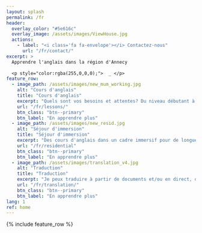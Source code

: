 ```yaml
---
layout: splash
permalink: /fr
header:
  overlay_color: "#5e616c"
  overlay_image: /assets/images/ViewHouse.jpg
  actions:
    - label: "<i class='fa fa-envelope'></i> Contactez-nous"
      url: "/fr/contact/"
excerpt: >
  Apprendre l'anglais dans la région d'Annecy
  
  <p style="color:rgba(255,0,0,0);">  _ </p>
feature_row:
  - image_path: /assets/images/new_mum_working.jpg
    alt: "Cours d'anglais"
    title: "Cours d'anglais"
    excerpt: "Quels sont vos besoins et attentes? Du niveau débutant à professionnel, jeunes ou plus âgés, à notre domicile, au sein de votre compagnie ou à distance, je propose des cours d'anglais."
    url: "/fr/lessons/"
    btn_class: "btn--primary"
    btn_label: "En apprendre plus"
  - image_path: /assets/images/new_resid.jpg
    alt: "Séjour d'immersion"
    title: "Séjour d'immersion"
    excerpt: "Des cours d'anglais dans un cadre immersif pour de longues ou courtes durées pour tous les niveaux, ou pour les vacanciers, ou même juste pour une tasse de thé !"
    url: "/fr/residential"
    btn_class: "btn--primary"
    btn_label: "En apprendre plus"
  - image_path: /assets/images/translation_v4.jpg
    alt: "Traduction"
    title: "Traduction"
    excerpt: "Je peux traduire à partir de documents et/ou en direct, de/vers l'anglais et de/vers le français."
    url: "/fr/translation/"
    btn_class: "btn--primary"
    btn_label: "En apprendre plus"
lang: 1
ref: home 
---
```


{% include feature_row %}
